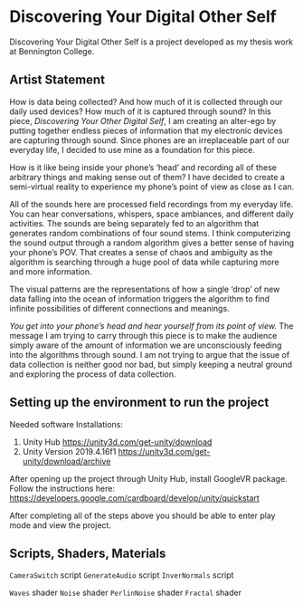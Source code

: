 # Discovering Your Digital Other Self
Discovering Your Digital Other Self is a project developed as my thesis work at Bennington College. 

## Artist Statement 

How is data being collected? And how much of it is collected through our daily used devices? How much of it is captured through sound? In this piece, <em>Discovering Your Other Digital Self</em>, I am creating an alter-ego by putting together endless pieces of information that my electronic devices are capturing through sound. Since phones are an irreplaceable part of our everyday life, I decided to use mine as a foundation for this piece.

How is it like being inside your phone’s ‘head’ and recording all of these arbitrary things and making sense out of them? I have decided to create a semi-virtual reality to experience my phone’s point of view as close as I can.

All of the sounds here are processed field recordings from my everyday life. You can hear conversations, whispers, space ambiances, and different daily activities. The sounds are being separately fed to an algorithm that generates random combinations of four sound stems. I think computerizing the sound output through a random algorithm gives a better sense of having your phone’s POV. That creates a sense of chaos and ambiguity as the algorithm is searching through a huge pool of data while capturing more and more information. 

The visual patterns are the representations of how a single ‘drop’ of new data falling into the ocean of information triggers the algorithm to find infinite possibilities of different connections and meanings. 

<em>You get into your phone’s head and hear yourself from its point of view.</em> The message I am trying to carry through this piece is to make the audience simply aware of the amount of information we are unconsciously feeding into the algorithms through sound. I am not trying to argue that the issue of data collection is neither good nor bad, but simply keeping a neutral ground and exploring the process of data collection. 

## Setting up the environment to run the project

Needed software Installations: 
1. Unity Hub <https://unity3d.com/get-unity/download>
2. Unity Version 2019.4.16f1 <https://unity3d.com/get-unity/download/archive>

After opening up the project through Unity Hub, install GoogleVR package. 
Follow the instructions here: <https://developers.google.com/cardboard/develop/unity/quickstart>

After completing all of the steps above you should be able to enter play mode and view the project. 

## Scripts, Shaders, Materials

`CameraSwitch` script 
`GenerateAudio` script
`InverNormals` script

`Waves` shader
`Noise` shader
`PerlinNoise` shader
`Fractal` shader
